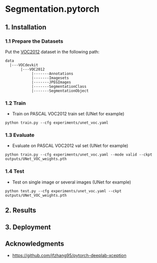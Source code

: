 # Segmentation.pytorch


## 1. Installation
### 1.1 Prepare the Datasets
Put the [VOC2012](http://host.robots.ox.ac.uk/pascal/VOC/voc2012/index.html) dataset in the following path:
```
data
  |---VOCdevkit
       |---VOC2012
            |-------Annotations
            |-------Imagesets
            |-------JPEGImages
            |-------SegmentationClass
            |-------SegmentationObject
```

### 1.2 Train
+ Train on PASCAL VOC2012 train set (UNet for example)
```commandline
python train.py --cfg experiments/unet_voc.yaml
```

### 1.3 Evaluate
+ Evaluate on PASCAL VOC2012 val set (UNet for example)
```commandline
python train.py --cfg experiments/unet_voc.yaml --mode valid --ckpt outputs/UNet_VOC_weights.pth
```


### 1.4 Test
+ Test on single image or several images (UNet for example)
```commandline
python test.py --cfg experiments/unet_voc.yaml --ckpt outputs/UNet_VOC_weights.pth
```


## 2. Results

## 3. Deployment

## Acknowledgments
+ https://github.com/jfzhang95/pytorch-deeplab-xception